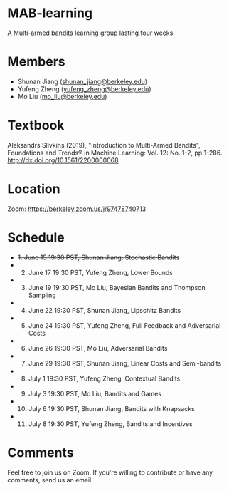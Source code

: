 # MAB-learning
A Multi-armed bandits learning group lasting four weeks

# Members
* Shunan Jiang (shunan_jiang@berkeley.edu)
* Yufeng Zheng (yufeng_zheng@berkeley.edu)
* Mo Liu (mo_liu@berkeley.edu)

# Textbook
Aleksandrs Slivkins (2019), "Introduction to Multi-Armed Bandits", Foundations and Trends® in Machine Learning: Vol. 12: No. 1-2, pp 1-286. http://dx.doi.org/10.1561/2200000068

# Location 
Zoom: https://berkeley.zoom.us/j/97478740713

# Schedule
* ~~1. June 15 19:30 PST, Shunan Jiang, Stochastic Bandits~~
* 2. June 17 19:30 PST, Yufeng Zheng, Lower Bounds
* 3. June 19 19:30 PST, Mo Liu, Bayesian Bandits and Thompson Sampling
* 4. June 22 19:30 PST, Shunan Jiang, Lipschitz Bandits
* 5. June 24 19:30 PST, Yufeng Zheng, Full Feedback and Adversarial Costs
* 6. June 26 19:30 PST, Mo Liu, Adversarial Bandits
* 7. June 29 19:30 PST, Shunan Jiang, Linear Costs and Semi-bandits
* 8. July 1 19:30 PST, Yufeng Zheng, Contextual Bandits
* 9. July 3 19:30 PST, Mo Liu, Bandits and Games
* 10. July 6 19:30 PST, Shunan Jiang, Bandits with Knapsacks
* 11. July 8 19:30 PST, Yufeng Zheng, Bandits and Incentives


# Comments
Feel free to join us on Zoom. If you're willing to contribute or have any comments, send us an email. 





